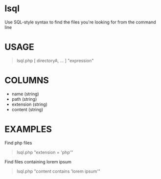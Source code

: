 lsql
====

Use SQL-style syntax to find the files you're looking for from the command line


USAGE
=====
> lsql.php [ directoryA, ... ] "expression"


COLUMNS
=======
- name (string)
- path (string)
- extension (string)
- content (string)

EXAMPLES
========

Find php files
> lsql.php "extension = 'php'"

Find files containing lorem ipsum
> lsql.php "content contains 'lorem ipsum'"
